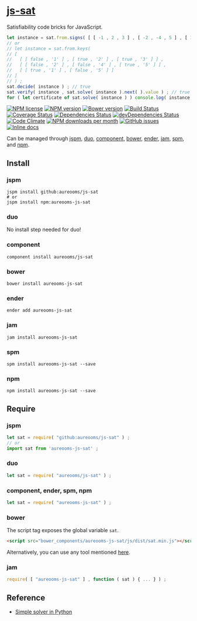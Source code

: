 [js-sat](http://aureooms.github.io/js-sat)
==

Satisfiability code bricks for JavaScript.

```js
let instance = sat.from.signs( [ [ -1 , 2 , 3 ] , [ -2 , -4 , 5 ] , [ 1 , -5 ] ] ) ;
// or
// let instance = sat.from.keys(
// [
//   [ [ false , '1' ] , [ true , '2' ] , [ true , '3' ] ] ,
//   [ [ false , '2' ] , [ false , '4' ] , [ true , '5' ] ] ,
//   [ [ true , '1' ] , [ false , '5' ] ]
// ]
// ) ;
sat.decide( instance ) ; // true
sat.verify( instance , sat.solve( instance ).next( ).value ) ; // true
for ( let certificate of sat.solve( instance ) ) console.log( instance.assignment( certificate ) ) ;
```

[![NPM license](http://img.shields.io/npm/l/aureooms-js-sat.svg?style=flat)](https://raw.githubusercontent.com/aureooms/js-sat/master/LICENSE)
[![NPM version](http://img.shields.io/npm/v/aureooms-js-sat.svg?style=flat)](https://www.npmjs.org/package/aureooms-js-sat)
[![Bower version](http://img.shields.io/bower/v/aureooms-js-sat.svg?style=flat)](http://bower.io/search/?q=aureooms-js-sat)
[![Build Status](http://img.shields.io/travis/aureooms/js-sat.svg?style=flat)](https://travis-ci.org/aureooms/js-sat)
[![Coverage Status](http://img.shields.io/coveralls/aureooms/js-sat.svg?style=flat)](https://coveralls.io/r/aureooms/js-sat)
[![Dependencies Status](http://img.shields.io/david/aureooms/js-sat.svg?style=flat)](https://david-dm.org/aureooms/js-sat#info=dependencies)
[![devDependencies Status](http://img.shields.io/david/dev/aureooms/js-sat.svg?style=flat)](https://david-dm.org/aureooms/js-sat#info=devDependencies)
[![Code Climate](http://img.shields.io/codeclimate/github/aureooms/js-sat.svg?style=flat)](https://codeclimate.com/github/aureooms/js-sat)
[![NPM downloads per month](http://img.shields.io/npm/dm/aureooms-js-sat.svg?style=flat)](https://www.npmjs.org/package/aureooms-js-sat)
[![GitHub issues](http://img.shields.io/github/issues/aureooms/js-sat.svg?style=flat)](https://github.com/aureooms/js-sat/issues)
[![Inline docs](http://inch-ci.org/github/aureooms/js-sat.svg?branch=master&style=shields)](http://inch-ci.org/github/aureooms/js-sat)

Can be managed through [jspm](https://github.com/jspm/jspm-cli),
[duo](https://github.com/duojs/duo),
[component](https://github.com/componentjs/component),
[bower](https://github.com/bower/bower),
[ender](https://github.com/ender-js/Ender),
[jam](https://github.com/caolan/jam),
[spm](https://github.com/spmjs/spm),
and [npm](https://github.com/npm/npm).

## Install

### jspm
```terminal
jspm install github:aureooms/js-sat
# or
jspm install npm:aureooms-js-sat
```
### duo
No install step needed for duo!

### component
```terminal
component install aureooms/js-sat
```

### bower
```terminal
bower install aureooms-js-sat
```

### ender
```terminal
ender add aureooms-js-sat
```

### jam
```terminal
jam install aureooms-js-sat
```

### spm
```terminal
spm install aureooms-js-sat --save
```

### npm
```terminal
npm install aureooms-js-sat --save
```

## Require
### jspm
```js
let sat = require( "github:aureooms/js-sat" ) ;
// or
import sat from 'aureooms-js-sat' ;
```
### duo
```js
let sat = require( "aureooms/js-sat" ) ;
```

### component, ender, spm, npm
```js
let sat = require( "aureooms-js-sat" ) ;
```

### bower
The script tag exposes the global variable `sat`.
```html
<script src="bower_components/aureooms-js-sat/js/dist/sat.min.js"></script>
```
Alternatively, you can use any tool mentioned [here](http://bower.io/docs/tools/).

### jam
```js
require( [ "aureooms-js-sat" ] , function ( sat ) { ... } ) ;
```

## Reference

  - [Simple solver in Python](http://sahandsaba.com/understanding-sat-by-implementing-a-simple-sat-solver-in-python.html)
